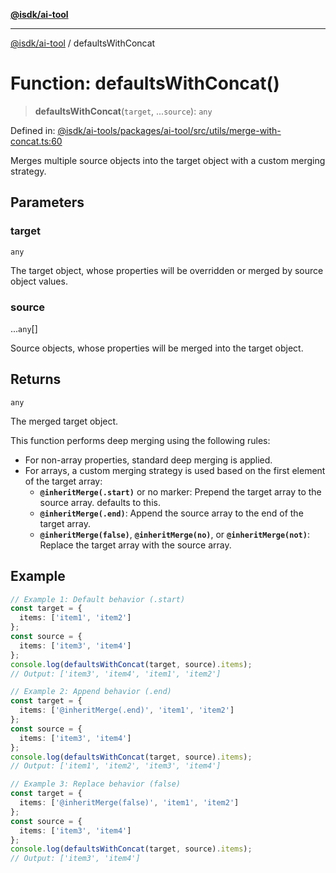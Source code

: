 [**@isdk/ai-tool**](../README.md)

***

[@isdk/ai-tool](../globals.md) / defaultsWithConcat

# Function: defaultsWithConcat()

> **defaultsWithConcat**(`target`, ...`source`): `any`

Defined in: [@isdk/ai-tools/packages/ai-tool/src/utils/merge-with-concat.ts:60](https://github.com/isdk/ai-tool.js/blob/4ebf370aaec9c78535cb40ffc19656d7bddcb145/src/utils/merge-with-concat.ts#L60)

Merges multiple source objects into the target object with a custom merging strategy.

## Parameters

### target

`any`

The target object, whose properties will be overridden or merged by source object values.

### source

...`any`[]

Source objects, whose properties will be merged into the target object.

## Returns

`any`

The merged target object.

This function performs deep merging using the following rules:
- For non-array properties, standard deep merging is applied.
- For arrays, a custom merging strategy is used based on the first element of the target array:
  - **`@inheritMerge(.start)`** or no marker: Prepend the target array to the source array. defaults to this.
  - **`@inheritMerge(.end)`**: Append the source array to the end of the target array.
  - **`@inheritMerge(false)`**, **`@inheritMerge(no)`**, or **`@inheritMerge(not)`**: Replace the target array with the source array.

## Example

```typescript
// Example 1: Default behavior (.start)
const target = {
  items: ['item1', 'item2']
};
const source = {
  items: ['item3', 'item4']
};
console.log(defaultsWithConcat(target, source).items);
// Output: ['item3', 'item4', 'item1', 'item2']

// Example 2: Append behavior (.end)
const target = {
  items: ['@inheritMerge(.end)', 'item1', 'item2']
};
const source = {
  items: ['item3', 'item4']
};
console.log(defaultsWithConcat(target, source).items);
// Output: ['item1', 'item2', 'item3', 'item4']

// Example 3: Replace behavior (false)
const target = {
  items: ['@inheritMerge(false)', 'item1', 'item2']
};
const source = {
  items: ['item3', 'item4']
};
console.log(defaultsWithConcat(target, source).items);
// Output: ['item3', 'item4']
```
